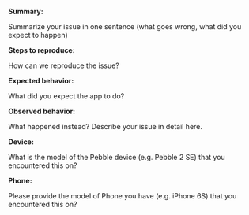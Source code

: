 **Summary:** 

Summarize your issue in one sentence (what goes wrong, what did you expect to happen)

**Steps to reproduce:** 

How can we reproduce the issue?

**Expected behavior:** 

What did you expect the app to do?

**Observed behavior:** 

What happened instead?  Describe your issue in detail here.

**Device:** 

What is the model of the Pebble device (e.g. Pebble 2 SE) that you encountered this on?

**Phone:** 

Please provide the model of Phone you have (e.g. iPhone 6S) that you encountered this on?